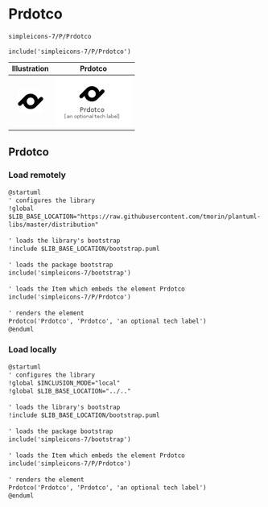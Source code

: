 # Prdotco


```text
simpleicons-7/P/Prdotco
```

```text
include('simpleicons-7/P/Prdotco')
```



| Illustration | Prdotco |
| :---: | :---: |
| ![illustration for Illustration](../../simpleicons-7/P/Prdotco.png) | ![illustration for Prdotco](../../simpleicons-7/P/Prdotco.Local.png) |




## Prdotco

### Load remotely
```plantuml
@startuml
' configures the library
!global $LIB_BASE_LOCATION="https://raw.githubusercontent.com/tmorin/plantuml-libs/master/distribution"

' loads the library's bootstrap
!include $LIB_BASE_LOCATION/bootstrap.puml

' loads the package bootstrap
include('simpleicons-7/bootstrap')

' loads the Item which embeds the element Prdotco
include('simpleicons-7/P/Prdotco')

' renders the element
Prdotco('Prdotco', 'Prdotco', 'an optional tech label')
@enduml
```

### Load locally
```plantuml
@startuml
' configures the library
!global $INCLUSION_MODE="local"
!global $LIB_BASE_LOCATION="../.."

' loads the library's bootstrap
!include $LIB_BASE_LOCATION/bootstrap.puml

' loads the package bootstrap
include('simpleicons-7/bootstrap')

' loads the Item which embeds the element Prdotco
include('simpleicons-7/P/Prdotco')

' renders the element
Prdotco('Prdotco', 'Prdotco', 'an optional tech label')
@enduml
```

